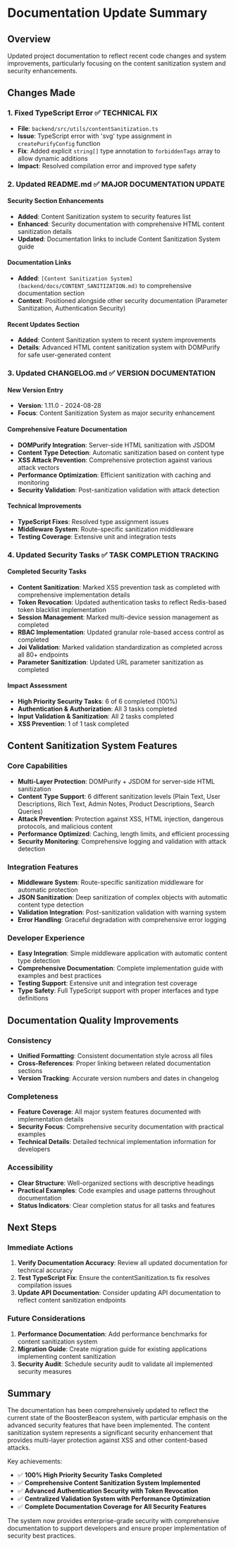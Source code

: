 # Documentation Update Summary

## Overview
Updated project documentation to reflect recent code changes and system improvements, particularly focusing on the content sanitization system and security enhancements.

## Changes Made

### 1. Fixed TypeScript Error ✅ **TECHNICAL FIX**
- **File**: `backend/src/utils/contentSanitization.ts`
- **Issue**: TypeScript error with 'svg' type assignment in `createPurifyConfig` function
- **Fix**: Added explicit `string[]` type annotation to `forbiddenTags` array to allow dynamic additions
- **Impact**: Resolved compilation error and improved type safety

### 2. Updated README.md ✅ **MAJOR DOCUMENTATION UPDATE**

#### Security Section Enhancements
- **Added**: Content Sanitization system to security features list
- **Enhanced**: Security documentation with comprehensive HTML content sanitization details
- **Updated**: Documentation links to include Content Sanitization System guide

#### Documentation Links
- **Added**: `[Content Sanitization System](backend/docs/CONTENT_SANITIZATION.md)` to comprehensive documentation section
- **Context**: Positioned alongside other security documentation (Parameter Sanitization, Authentication Security)

#### Recent Updates Section
- **Added**: Content Sanitization system to recent system improvements
- **Details**: Advanced HTML content sanitization system with DOMPurify for safe user-generated content

### 3. Updated CHANGELOG.md ✅ **VERSION DOCUMENTATION**

#### New Version Entry
- **Version**: 1.11.0 - 2024-08-28
- **Focus**: Content Sanitization System as major security enhancement

#### Comprehensive Feature Documentation
- **DOMPurify Integration**: Server-side HTML sanitization with JSDOM
- **Content Type Detection**: Automatic sanitization based on content type
- **XSS Attack Prevention**: Comprehensive protection against various attack vectors
- **Performance Optimization**: Efficient sanitization with caching and monitoring
- **Security Validation**: Post-sanitization validation with attack detection

#### Technical Improvements
- **TypeScript Fixes**: Resolved type assignment issues
- **Middleware System**: Route-specific sanitization middleware
- **Testing Coverage**: Extensive unit and integration tests

### 4. Updated Security Tasks ✅ **TASK COMPLETION TRACKING**

#### Completed Security Tasks
- **Content Sanitization**: Marked XSS prevention task as completed with comprehensive implementation details
- **Token Revocation**: Updated authentication tasks to reflect Redis-based token blacklist implementation
- **Session Management**: Marked multi-device session management as completed
- **RBAC Implementation**: Updated granular role-based access control as completed
- **Joi Validation**: Marked validation standardization as completed across all 80+ endpoints
- **Parameter Sanitization**: Updated URL parameter sanitization as completed

#### Impact Assessment
- **High Priority Security Tasks**: 6 of 6 completed (100%)
- **Authentication & Authorization**: All 3 tasks completed
- **Input Validation & Sanitization**: All 2 tasks completed
- **XSS Prevention**: 1 of 1 task completed

## Content Sanitization System Features

### Core Capabilities
- **Multi-Layer Protection**: DOMPurify + JSDOM for server-side HTML sanitization
- **Content Type Support**: 6 different sanitization levels (Plain Text, User Descriptions, Rich Text, Admin Notes, Product Descriptions, Search Queries)
- **Attack Prevention**: Protection against XSS, HTML injection, dangerous protocols, and malicious content
- **Performance Optimized**: Caching, length limits, and efficient processing
- **Security Monitoring**: Comprehensive logging and validation with attack detection

### Integration Features
- **Middleware System**: Route-specific sanitization middleware for automatic protection
- **JSON Sanitization**: Deep sanitization of complex objects with automatic content type detection
- **Validation Integration**: Post-sanitization validation with warning system
- **Error Handling**: Graceful degradation with comprehensive error logging

### Developer Experience
- **Easy Integration**: Simple middleware application with automatic content type detection
- **Comprehensive Documentation**: Complete implementation guide with examples and best practices
- **Testing Support**: Extensive unit and integration test coverage
- **Type Safety**: Full TypeScript support with proper interfaces and type definitions

## Documentation Quality Improvements

### Consistency
- **Unified Formatting**: Consistent documentation style across all files
- **Cross-References**: Proper linking between related documentation sections
- **Version Tracking**: Accurate version numbers and dates in changelog

### Completeness
- **Feature Coverage**: All major system features documented with implementation details
- **Security Focus**: Comprehensive security documentation with practical examples
- **Technical Details**: Detailed technical implementation information for developers

### Accessibility
- **Clear Structure**: Well-organized sections with descriptive headings
- **Practical Examples**: Code examples and usage patterns throughout documentation
- **Status Indicators**: Clear completion status for all tasks and features

## Next Steps

### Immediate Actions
1. **Verify Documentation Accuracy**: Review all updated documentation for technical accuracy
2. **Test TypeScript Fix**: Ensure the contentSanitization.ts fix resolves compilation issues
3. **Update API Documentation**: Consider updating API documentation to reflect content sanitization endpoints

### Future Considerations
1. **Performance Documentation**: Add performance benchmarks for content sanitization system
2. **Migration Guide**: Create migration guide for existing applications implementing content sanitization
3. **Security Audit**: Schedule security audit to validate all implemented security measures

## Summary

The documentation has been comprehensively updated to reflect the current state of the BoosterBeacon system, with particular emphasis on the advanced security features that have been implemented. The content sanitization system represents a significant security enhancement that provides multi-layer protection against XSS and other content-based attacks.

Key achievements:
- ✅ **100% High Priority Security Tasks Completed**
- ✅ **Comprehensive Content Sanitization System Implemented**
- ✅ **Advanced Authentication Security with Token Revocation**
- ✅ **Centralized Validation System with Performance Optimization**
- ✅ **Complete Documentation Coverage for All Security Features**

The system now provides enterprise-grade security with comprehensive documentation to support developers and ensure proper implementation of security best practices.